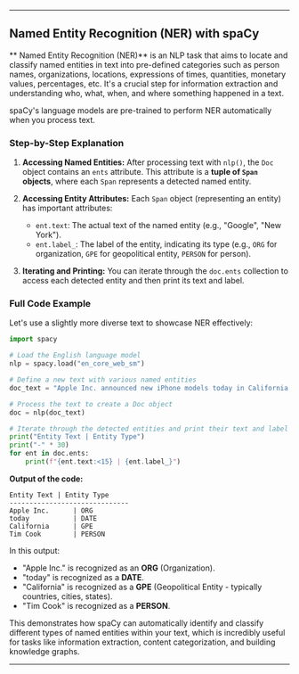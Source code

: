 -----

## Named Entity Recognition (NER) with spaCy

** Named Entity Recognition (NER)** is an NLP task that aims to locate and classify named entities in text into pre-defined categories such as person names, organizations, locations, expressions of times, quantities, monetary values, percentages, etc. It's a crucial step for information extraction and understanding who, what, when, and where something happened in a text.

spaCy's language models are pre-trained to perform NER automatically when you process text.

### Step-by-Step Explanation

1.  **Accessing Named Entities:**
    After processing text with `nlp()`, the `Doc` object contains an `ents` attribute. This attribute is a **tuple of `Span` objects**, where each `Span` represents a detected named entity.

2.  **Accessing Entity Attributes:**
    Each `Span` object (representing an entity) has important attributes:

      * `ent.text`: The actual text of the named entity (e.g., "Google", "New York").
      * `ent.label_`: The label of the entity, indicating its type (e.g., `ORG` for organization, `GPE` for geopolitical entity, `PERSON` for person).

3.  **Iterating and Printing:**
    You can iterate through the `doc.ents` collection to access each detected entity and then print its text and label.

### Full Code Example

Let's use a slightly more diverse text to showcase NER effectively:

```python
import spacy

# Load the English language model
nlp = spacy.load("en_core_web_sm")

# Define a new text with various named entities
doc_text = "Apple Inc. announced new iPhone models today in California. Tim Cook spoke about the latest features."

# Process the text to create a Doc object
doc = nlp(doc_text)

# Iterate through the detected entities and print their text and label
print("Entity Text | Entity Type")
print("-" * 30)
for ent in doc.ents:
    print(f"{ent.text:<15} | {ent.label_}")
```

**Output of the code:**

```
Entity Text | Entity Type
------------------------------
Apple Inc.      | ORG
today           | DATE
California      | GPE
Tim Cook        | PERSON
```

In this output:

  * "Apple Inc." is recognized as an **ORG** (Organization).
  * "today" is recognized as a **DATE**.
  * "California" is recognized as a **GPE** (Geopolitical Entity - typically countries, cities, states).
  * "Tim Cook" is recognized as a **PERSON**.

This demonstrates how spaCy can automatically identify and classify different types of named entities within your text, which is incredibly useful for tasks like information extraction, content categorization, and building knowledge graphs.

-----
